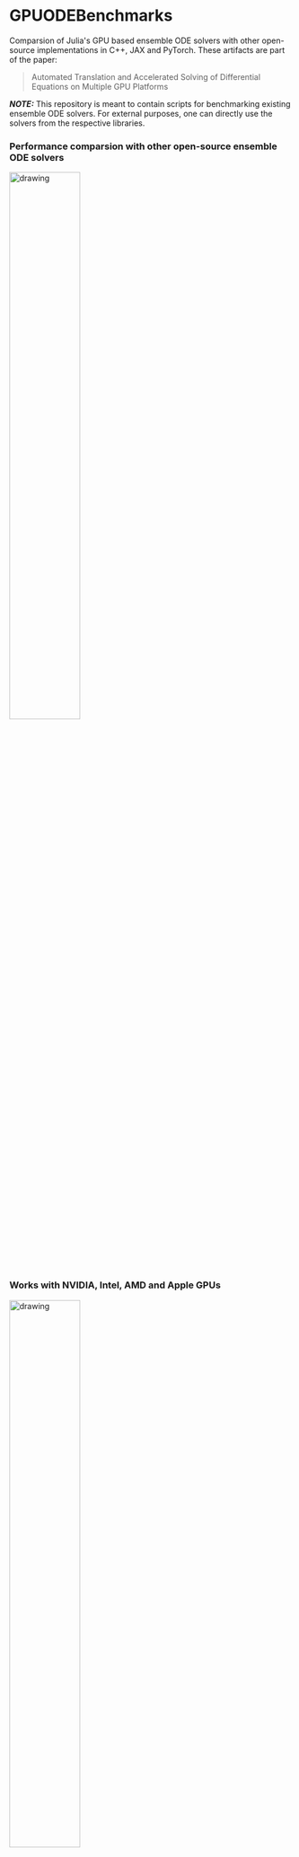 # GPUODEBenchmarks
Comparsion of Julia's GPU based ensemble ODE solvers with other open-source implementations in C++, JAX and PyTorch. These artifacts are part of the paper:
> Automated Translation and Accelerated Solving of Differential Equations on Multiple GPU Platforms

**_NOTE:_**  This repository is meant to contain scripts for benchmarking existing ensemble ODE solvers. For external purposes, one can directly use the solvers from the respective libraries. 

### Performance comparsion with other open-source ensemble ODE solvers
<img src="https://github.com/utkarsh530/GPUODEBenchmarks/blob/main/paper_artifacts/figures/Lorenz_unadaptive.png" alt="drawing" width="50%"/>

### Works with NVIDIA, Intel, AMD and Apple GPUs
<img src="https://github.com/utkarsh530/GPUODEBenchmarks/blob/main/paper_artifacts/figures/Multi_GPU_unadaptive.png" alt="drawing" width="50%"/>

# Reproduction of the benchmarks
Running the benchmarks requires setting up packages for different programs. Please follow `README_<program>.md` for setting up and installation instructions. After the setup and installation is done, the timings for the ODE solvers can be simply done via the bash script `run_benchmark.sh`. The syntax is:

```console
$ ./run_benchmark.sh -p <program> -d <device> -m <model> -n <max_trajectories>
```

With the acceptable flag arguments as:

```
<program> = {"julia","jax","pytorch","cpp"}
<device> = {"cpu","gpu"}
<model> = {"ode","sde"}
<max_trajectories> = N (Eg. 1024)
```
The script will run the respective program for different trajectories $n$ for $8\le n \le N$, with jumps of multiple of 4. The scripts for JAX, PyTorch and C++ (MPGOS) is available only for GPU ODE solvers.

## Configuring GPU

For the purpose of benchmarking the ODE solvers, the NVIDIA CUDA backend is used. Please ensure that all related drivers and CUDA Toolkit is installed in your workstation. The recommended CUDAToolkit is >= 11. One can check the installation by runnning:

```console
$ nvidia-smi
```
If the toolkit is installed correctly, one will get a message similar to below:

```
+-----------------------------------------------------------------------------+
| NVIDIA-SMI 510.108.03   Driver Version: 510.108.03   CUDA Version: 11.6     |
|-------------------------------+----------------------+----------------------+
| GPU  Name        Persistence-M| Bus-Id        Disp.A | Volatile Uncorr. ECC |
| Fan  Temp  Perf  Pwr:Usage/Cap|         Memory-Usage | GPU-Util  Compute M. |
|                               |                      |               MIG M. |
|===============================+======================+======================|
|   0  Tesla V100-PCIE...  On   | 00000000:D8:00.0 Off |                  Off |
| N/A   28C    P0    25W / 150W |      0MiB / 32768MiB |      0%      Default |
|                               |                      |                  N/A |
+-------------------------------+----------------------+----------------------+
...
```
Additionally, for benchmarking CUDA C++, the NVIDIA CUDA C++ compiler is also required. One can check for the installation as:

```console
$ nvcc
```
When installed successfully, should return something like this:

```
nvcc fatal   : No input files specified; use option --help for more information
```
**_NOTE:_**: For using CUDA with Julia, one can use [CUDA.jl](https://github.com/JuliaGPU/CUDA.jl) directly, as described in the section "Getting started with Julia". It installs the requires binaries automatically.  


## Getting started with Julia

### Install Julia
Firstly, we'll need to install Julia. The user can download the binaries from the [official JuliaLang website](https://julialang.org/downloads/) or follow this [tutorial](https://julialang.org/downloads/platform/). Alternatively, one can use the convenience of a [Julia multiplier](https://github.com/JuliaLang/juliaup). The recommended OS for installation is Linux. **The recommended Julia version is v1.8**. For using AMD GPUs, please install v1.9.

### Add Julia to your PATH
Execute this command in your shell or add this entry to your `.bashrc` or `.profile` file:

```console
$ export PATH="$PATH:/path/to/<Julia directory>/bin"
````

Now try:

```console
$ julia
```

If the steps are followed correctly, the Julia terminal will show without any errors.

## Getting ready for running Julia GPU solvers

### Installing CUDA.jl

We'll need to install CUDA.jl for benchmarking. It is the only backend which is compatible with the ODE solvers in JAX, PyTorch and MPGOS. However, our ODE solvers are compatible with multiple backends. See details further for running the ODE solvers with different backends.
To do so, one can simply follow the below process in the Julia Terminal:

```julia
using Pkg
Pkg.activate()
Pkg.update()
Pkg.install("CUDA")
```
This installs the CUDA library in the global enviroment. This might take some while. After connection, try running:

```julia
using CUDA
CUDA.versioninfo()
CuArray(rand(2)) #Testing by allocating an array on GPU
```
If the above steps runs without errors, congratulations, your CUDA.jl installation is successful.

### Instantiating libraries for benchmarking

The GPU solvers are part of the repository, DiffEqGPU.jl. These scripts simply invoke the solvers from the library and collect timings for benchmarking. We will instantiate and precompile all the packages beforehand to avoid the wait times during benchmarking. The folder `./GPU_ODE_Julia` contains all the related scripts for the GPU solvers. Start the Julia session as:

```console
$ julia --project="/path/to/<GPUODEBenchmarks>/GPU_ODE_Julia" --threads=auto
```

Now, in the Julia terminal, run:

```julia
using Pkg
Pkg.instantiate()
Pkg.precompile()
```

It might take some time to precompile.

### Running benchmarks

Now we are set to benchmark the ODE solvers. To do so, simply in the console, type:

```console
$ cd /path/to/<GPUODEBenchmarks>
$ bash ./run_benchmark.sh -p julia -d gpu -m ode
```
